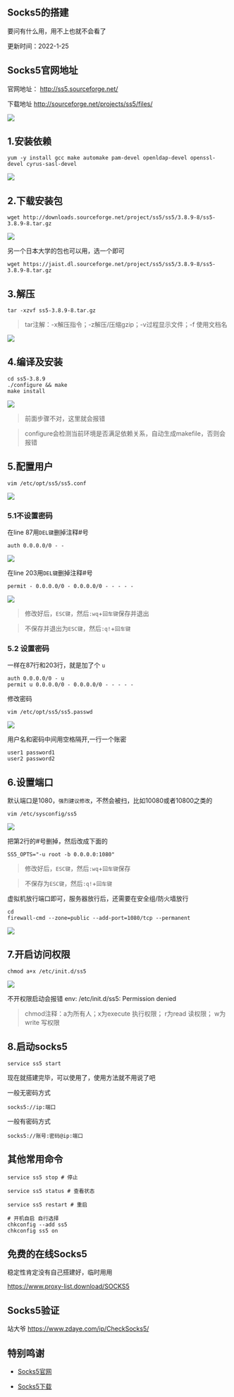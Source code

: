 ## Socks5的搭建


要问有什么用，用不上也就不会看了

更新时间：2022-1-25


## Socks5官网地址

官网地址：
http://ss5.sourceforge.net/

下载地址
http://sourceforge.net/projects/ss5/files/


![](https://ghproxy.com/https://raw.githubusercontent.com/Yiov/notes/main/socks5/ss5.png)




## 1.安装依赖

    yum -y install gcc make automake pam-devel openldap-devel openssl-devel cyrus-sasl-devel


![](https://ghproxy.com/https://raw.githubusercontent.com/Yiov/notes/main/socks5/ss5-1.png)




## 2.下载安装包

    wget http://downloads.sourceforge.net/project/ss5/ss5/3.8.9-8/ss5-3.8.9-8.tar.gz

![](https://ghproxy.com/https://raw.githubusercontent.com/Yiov/notes/main/socks5/ss5-2.png)



另一个日本大学的包也可以用，选一个即可

    wget https://jaist.dl.sourceforge.net/project/ss5/ss5/3.8.9-8/ss5-3.8.9-8.tar.gz




## 3.解压

    tar -xzvf ss5-3.8.9-8.tar.gz

> tar注解：-x解压指令；-z解压/压缩gzip；-v过程显示文件；-f 使用文档名

![](https://ghproxy.com/https://raw.githubusercontent.com/Yiov/notes/main/socks5/ss5-3.png)






## 4.编译及安装

    cd ss5-3.8.9
    ./configure && make
    make install

![](https://ghproxy.com/https://raw.githubusercontent.com/Yiov/notes/main/socks5/ss5-4.png)


> 前面步骤不对，这里就会报错

> configure会检测当前环境是否满足依赖关系，自动生成makefile，否则会报错







## 5.配置用户

    vim /etc/opt/ss5/ss5.conf

![](https://ghproxy.com/https://raw.githubusercontent.com/Yiov/notes/main/socks5/ss5-5.png)


### 5.1不设置密码

在line 87用`DEL键`删掉注释#号

    auth 0.0.0.0/0 - -

![](https://ghproxy.com/https://raw.githubusercontent.com/Yiov/notes/main/socks5/ss5-6.png)


在line 203用`DEL键`删掉注释#号

    permit - 0.0.0.0/0 - 0.0.0.0/0 - - - - -


![](https://ghproxy.com/https://raw.githubusercontent.com/Yiov/notes/main/socks5/ss5-7.png)


> 修改好后，`ESC键`，然后`:wq`+`回车键`保存并退出

> 不保存并退出为`ESC键`，然后`:q!`+`回车键`





### 5.2 设置密码

一样在87行和203行，就是加了个 `u`

    auth 0.0.0.0/0 - u
    permit u 0.0.0.0/0 - 0.0.0.0/0 - - - - -


修改密码

    vim /etc/opt/ss5/ss5.passwd

![](https://ghproxy.com/https://raw.githubusercontent.com/Yiov/notes/main/socks5/ss5-8.png)


用户名和密码中间用空格隔开,一行一个账密

    user1 password1
    user2 password2


## 6.设置端口

默认端口是1080，`强烈建议修改`，不然会被扫，比如10080或者10800之类的

    vim /etc/sysconfig/ss5

![](https://ghproxy.com/https://raw.githubusercontent.com/Yiov/notes/main/socks5/ss5-9.png)



把第2行的#号删掉，然后改成下面的

    SS5_OPTS="-u root -b 0.0.0.0:1080"

> 修改好后，`ESC键`，然后`:wq`+`回车键`保存

> 不保存为`ESC键`，然后`:q!`+`回车键`


虚拟机放行端口即可，服务器放行后，还需要在安全组/防火墙放行

    cd
    firewall-cmd --zone=public --add-port=1080/tcp --permanent


![](https://ghproxy.com/https://raw.githubusercontent.com/Yiov/notes/main/socks5/ss5-10.png)





## 7.开启访问权限

    chmod a+x /etc/init.d/ss5

![](https://ghproxy.com/https://raw.githubusercontent.com/Yiov/notes/main/socks5/ss5-11.png)


不开权限启动会报错
env: /etc/init.d/ss5: Permission denied


> chmod注释：a为所有人；x为execute 执行权限；
> r为read 读权限；
> w为write 写权限




## 8.启动socks5

    service ss5 start

现在就搭建完毕，可以使用了，使用方法就不用说了吧

一般无密码方式

    socks5://ip:端口

一般有密码方式

    socks5://账号:密码@ip:端口



## 其他常用命令

```
service ss5 stop # 停止

service ss5 status # 查看状态

service ss5 restart # 重启

# 开机自启 自行选择
chkconfig --add ss5
chkconfig ss5 on

```


## 免费的在线Socks5

稳定性肯定没有自己搭建好，临时用用

https://www.proxy-list.download/SOCKS5


## Socks5验证

站大爷
https://www.zdaye.com/ip/CheckSocks5/


## 特别鸣谢


* [Socks5官网](http://ss5.sourceforge.net/)

* [Socks5下载](http://sourceforge.net/projects/ss5/files/)


